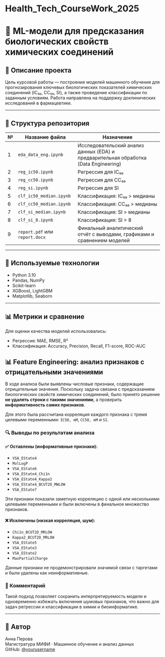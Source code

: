 # Health_Tech_CourseWork_2025

# 🧪 ML-модели для предсказания биологических свойств химических соединений

## 📌 Описание проекта

Цель курсовой работы — построение моделей машинного обучения для прогнозирования ключевых биологических показателей химических соединений (IC₅₀, CC₅₀, SI), а также проведение классификации по заданным условиям. Работа направлена на поддержку доклинических исследований в фармацевтике.

---

## 📂 Структура репозитория

| №  | Название файла               | Назначение |
|----|------------------------------|------------|
| 1  | `eda_data_eng.ipynb`         | Исследовательский анализ данных (EDA) и предварительная обработка (Data Engineering) |
| 2  | `reg_ic50.ipynb`             | Регрессия для IC₅₀ |
| 3  | `reg_cc50.ipynb`             | Регрессия для CC₅₀ |
| 4  | `reg_si.ipynb`               | Регрессия для SI |
| 5  | `clf_ic50_median.ipynb`      | Классификация: IC₅₀ > медианы |
| 6  | `clf_cc50_median.ipynb`      | Классификация: CC₅₀ > медианы |
| 7  | `clf_si_median.ipynb`        | Классификация: SI > медианы |
| 8  | `clf_si_8.ipynb`             | Классификация: SI > 8 |
| 9  | `report.pdf` или `report.docx` | Финальный аналитический отчёт с выводами, графиками и сравнением моделей |

---

## 🔧 Используемые технологии

- Python 3.10
- Pandas, NumPy
- Scikit-learn
- XGBoost, LightGBM
- Matplotlib, Seaborn

---

## 📊 Метрики и сравнение

Для оценки качества моделей использовались:

- Регрессия: MAE, RMSE, R²
- Классификация: Accuracy, Precision, Recall, F1-score, ROC-AUC


## 📊 Feature Engineering: анализ признаков с отрицательными значениями

В ходе анализа были выявлены числовые признаки, содержащие отрицательные значения. Поскольку задача связана с предсказанием биологических свойств химических соединений, было принято решение **не удалять строки с такими значениями**, а проверить **информативность самих признаков**.

Для этого была рассчитана корреляция каждого признака с тремя целевыми переменными: `IC50, mM`, `CC50, mM` и `SI`.

### 🔍 Выводы по результатам анализа

#### ✅ Оставлены (информативные признаки):
- `VSA_EState4`
- `MolLogP`
- `VSA_EState6`
- `VSA_EState4_Chi1n`
- `VSA_EState4_Kappa2`
- `VSA_EState4_BCUT2D_MWLOW`
- `VSA_EState7`

Эти признаки показали заметную корреляцию с одной или несколькими целевыми переменными и были включены в финальное множество признаков.

#### ❌ Исключены (низкая корреляция, шум):
- `Chi1n_BCUT2D_MRLOW`
- `Kappa2_BCUT2D_MRLOW`
- `VSA_EState5`
- `VSA_EState3`
- `VSA_EState2`
- `MaxPartialCharge`

Данные признаки не продемонстрировали значимой связи с таргетами и были удалены как неинформативные.

### 🧠 Комментарий

Такой подход позволяет сохранить интерпретируемость модели и одновременно избежать включения шумовых признаков, что важно для задач регрессии и классификации в химии и биоинформатике.

---

## 🧠 Автор

Анна Перова  
Магистратура МИФИ · Машинное обучение и анализ данных  
GitHub: [@yourusername](https://github.com/yourusername)
